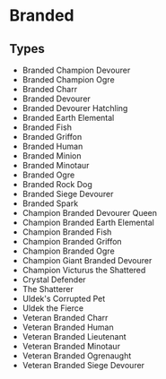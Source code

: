 # Branded
## Types
* Branded Champion Devourer
* Branded Champion Ogre
* Branded Charr
* Branded Devourer
* Branded Devourer Hatchling
* Branded Earth Elemental
* Branded Fish
* Branded Griffon
* Branded Human
* Branded Minion
* Branded Minotaur
* Branded Ogre
* Branded Rock Dog
* Branded Siege Devourer
* Branded Spark
* Champion Branded Devourer Queen
* Champion Branded Earth Elemental
* Champion Branded Fish
* Champion Branded Griffon
* Champion Branded Ogre
* Champion Giant Branded Devourer
* Champion Victurus the Shattered
* Crystal Defender
* The Shatterer
* Uldek's Corrupted Pet
* Uldek the Fierce
* Veteran Branded Charr
* Veteran Branded Human
* Veteran Branded Lieutenant
* Veteran Branded Minotaur
* Veteran Branded Ogrenaught
* Veteran Branded Siege Devourer
